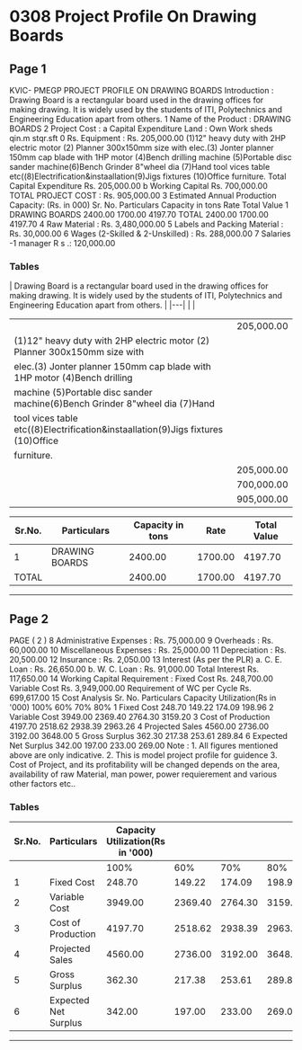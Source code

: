 # 0308 Project Profile On Drawing Boards

## Page 1

KVIC- PMEGP PROJECT PROFILE ON DRAWING BOARDS Introduction : Drawing Board is a rectangular board used in the drawing offices for making drawing. It is widely used by the students of ITI, Polytechnics and Engineering Education apart from others. 1 Name of the Product : DRAWING BOARDS 2 Project Cost : a Capital Expenditure Land : Own Work sheds qin.m stqr.sft 0 Rs. Equipment : Rs. 205,000.00 (1)12" heavy duty with 2HP electric motor (2) Planner 300x150mm size with elec.(3) Jonter planner 150mm cap blade with 1HP motor (4)Bench drilling machine (5)Portable disc sander machine(6)Bench Grinder 8"wheel dia (7)Hand tool vices table etc((8)Electrification&instaallation(9)Jigs fixtures (10)Office furniture. Total Capital Expenditure Rs. 205,000.00 b Working Capital Rs. 700,000.00 TOTAL PROJECT COST : Rs. 905,000.00 3 Estimated Annual Production Capacity: (Rs. in 000) Sr. No. Particulars Capacity in tons Rate Total Value 1 DRAWING BOARDS 2400.00 1700.00 4197.70 TOTAL 2400.00 1700.00 4197.70 4 Raw Material : Rs. 3,480,000.00 5 Labels and Packing Material : Rs. 30,000.00 6 Wages (2-Skilled & 2-Unskilled) : Rs. 288,000.00 7 Salaries -1 manager R s .: 120,000.00

### Tables

| Drawing Board is a rectangular board used in the drawing offices for making drawing. It is widely used by the
students of ITI, Polytechnics and Engineering Education apart from others. |
|---|
|  |

|  |  |
|---|---|
|  | 205,000.00 |
| (1)12" heavy duty with 2HP electric motor (2) Planner 300x150mm size with |  |
| elec.(3) Jonter planner 150mm cap blade with 1HP motor (4)Bench drilling
machine (5)Portable disc sander machine(6)Bench Grinder 8"wheel dia (7)Hand |  |
| tool vices table etc((8)Electrification&instaallation(9)Jigs fixtures (10)Office |  |
| furniture. |  |
|  | 205,000.00 |
|  | 700,000.00 |
|  | 905,000.00 |

| Sr.No. | Particulars | Capacity in tons | Rate | Total Value |
|---|---|---|---|---|
| 1 | DRAWING BOARDS | 2400.00 | 1700.00 | 4197.70 |
| TOTAL |  | 2400.00 | 1700.00 | 4197.70 |

---

## Page 2

PAGE ( 2 ) 8 Administrative Expenses : Rs. 75,000.00 9 Overheads : Rs. 60,000.00 10 Miscellaneous Expenses : Rs. 25,000.00 11 Depreciation : Rs. 20,500.00 12 Insurance : Rs. 2,050.00 13 Interest (As per the PLR) a. C. E. Loan : Rs. 26,650.00 b. W. C. Loan : Rs. 91,000.00 Total Interest Rs. 117,650.00 14 Working Capital Requirement : Fixed Cost Rs. 248,700.00 Variable Cost Rs. 3,949,000.00 Requirement of WC per Cycle Rs. 699,617.00 15 Cost Analysis Sr. No. Particulars Capacity Utilization(Rs in '000) 100% 60% 70% 80% 1 Fixed Cost 248.70 149.22 174.09 198.96 2 Variable Cost 3949.00 2369.40 2764.30 3159.20 3 Cost of Production 4197.70 2518.62 2938.39 2963.26 4 Projected Sales 4560.00 2736.00 3192.00 3648.00 5 Gross Surplus 362.30 217.38 253.61 289.84 6 Expected Net Surplus 342.00 197.00 233.00 269.00 Note : 1. All figures mentioned above are only indicative. 2. This is model project profile for guidence 3. Cost of Project, and its profitability will be changed depends on the area, availability of raw Material, man power, power requierement and various other factors etc..

### Tables

| Sr.No. | Particulars | Capacity Utilization(Rs in '000) |  |  |  |
|---|---|---|---|---|---|
|  |  | 100% | 60% | 70% | 80% |
| 1 | Fixed Cost | 248.70 | 149.22 | 174.09 | 198.96 |
| 2 | Variable Cost | 3949.00 | 2369.40 | 2764.30 | 3159.20 |
| 3 | Cost of Production | 4197.70 | 2518.62 | 2938.39 | 2963.26 |
| 4 | Projected Sales | 4560.00 | 2736.00 | 3192.00 | 3648.00 |
| 5 | Gross Surplus | 362.30 | 217.38 | 253.61 | 289.84 |
| 6 | Expected Net Surplus | 342.00 | 197.00 | 233.00 | 269.00 |

---
